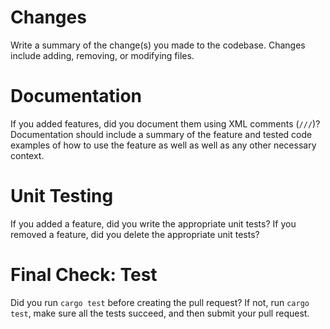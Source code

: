 # Changes
Write a summary of the change(s) you made to the codebase. Changes include adding, removing, or modifying files.

# Documentation
If you added features, did you document them using XML comments (`///`)? Documentation should include a summary of the feature and tested code examples of how
to use the feature as well as well as any other necessary context.

# Unit Testing
If you added a feature, did you write the appropriate unit tests? If you removed a feature, did you delete the appropriate unit tests?

# Final Check: Test
Did you run `cargo test` before creating the pull request? If not, run `cargo test`, make sure all the tests succeed, and then submit your pull request.
